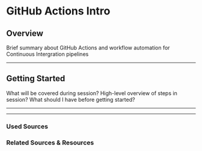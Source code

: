 # GitHub Actions Intro

## Overview

Brief summary about GitHub Actions and workflow automation for Continuous Intergration pipelines

---
## Getting Started
What will be covered during session?
High-level overview of steps in session?
What should I have before getting started?

---
---

### Used Sources

### Related Sources & Resources


